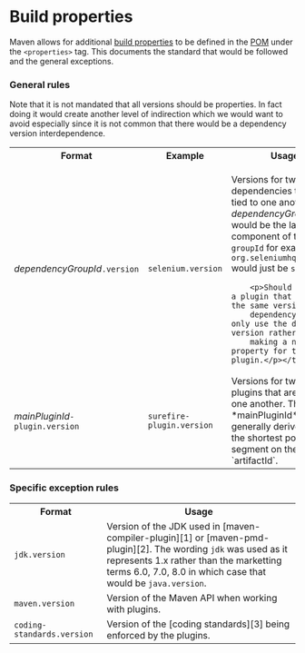 Build properties
================

Maven allows for additional [build properties][1] to be defined in the [POM][2]
under the `<properties>` tag.  This documents the standard that would be
followed and the general exceptions.

### General rules

Note that it is not mandated that all versions should be properties.  In fact
doing it would create another level of indirection which we would want to
avoid especially since it is not common that there would be a dependency
version interdependence.

<table>
  <tr>
    <th>Format</th>
    <th>Example</th>
    <th>Usage</th>
  </tr>
  <tr>
    <td><em>dependencyGroupId</em><code>.version</code></td>
    <td><code>selenium.version</code></td>
    <td><p>Versions for two or more dependencies that are tied to one another. 
        The <em>dependencyGroupId</em> would be the last component of the 
	<code>groupId</code> for example <code>org.seleniumhq.selenium</code> 
	would just be <code>selenium</code>.</p>

        <p>Should there be a plugin that relies on the same version as a
        dependency, then only use the dependency version rather than 
        making a new property for the plugin.</p></td>
  </tr>
  <tr>
    <td><em>mainPluginId</em><code>-plugin.version</code></td>
    <td><code>surefire-plugin.version</code></td>
    <td>Versions for two or more plugins that are tied to one another.
        The *mainPluginId* is generally derived from the shortest 
        possible segment on the `artifactId`.</td>
  </tr>
</table>

### Specific exception rules

<table>
  <tr>
    <th>Format</th>
    <th>Usage</th>
  </tr>
  <tr>
    <td><code>jdk.version</code></td>
    <td>Version of the JDK used in [maven-compiler-plugin][1] or [maven-pmd-plugin][2].
        The wording <code>jdk</code> was used as it represents 1.x rather than the
	marketting terms 6.0, 7.0, 8.0 in which case that would be <code>java.version</code>.</td>
  </tr>
  <tr>
    <td><code>maven.version</code></td>
    <td>Version of the Maven API when working with plugins.</td>
  </tr>
  <tr>
    <td><code>coding-standards.version</code></td>
    <td>Version of the [coding standards][3] being enforced by the plugins.</td>
  </tr>
</table>

[1]: https://maven.apache.org/guides/introduction/introduction-to-the-pom.html#Project_Interpolation
[2]: ./pom.html
